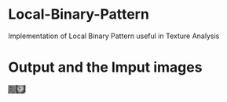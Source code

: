# Local-Binary-Pattern
Implementation of Local Binary Pattern useful in Texture Analysis
# Output and the Imput images
<img align="left" src="https://raw.githubusercontent.com/SarveshD7/Local-Binary-Pattern/main/LBP_Output.jpg" alt="Output | C" width="35px"/>

